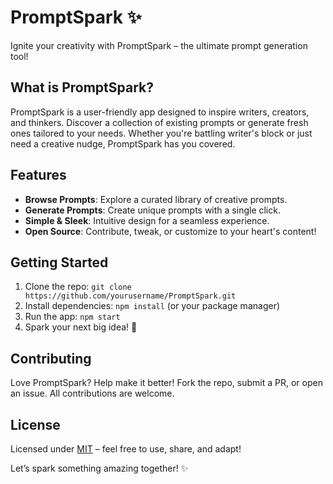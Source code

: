 # PromptSpark ✨

Ignite your creativity with PromptSpark – the ultimate prompt generation tool!

## What is PromptSpark?

PromptSpark is a user-friendly app designed to inspire writers, creators, and thinkers. Discover a collection of existing prompts or generate fresh ones tailored to your needs. Whether you're battling writer's block or just need a creative nudge, PromptSpark has you covered.

## Features

- **Browse Prompts**: Explore a curated library of creative prompts.
- **Generate Prompts**: Create unique prompts with a single click.
- **Simple & Sleek**: Intuitive design for a seamless experience.
- **Open Source**: Contribute, tweak, or customize to your heart's content!

## Getting Started

1. Clone the repo: `git clone https://github.com/yourusername/PromptSpark.git`
2. Install dependencies: `npm install` (or your package manager)
3. Run the app: `npm start`
4. Spark your next big idea! 🚀

## Contributing

Love PromptSpark? Help make it better! Fork the repo, submit a PR, or open an issue. All contributions are welcome.

## License

Licensed under [MIT](LICENSE) – feel free to use, share, and adapt!

Let’s spark something amazing together! ✨
